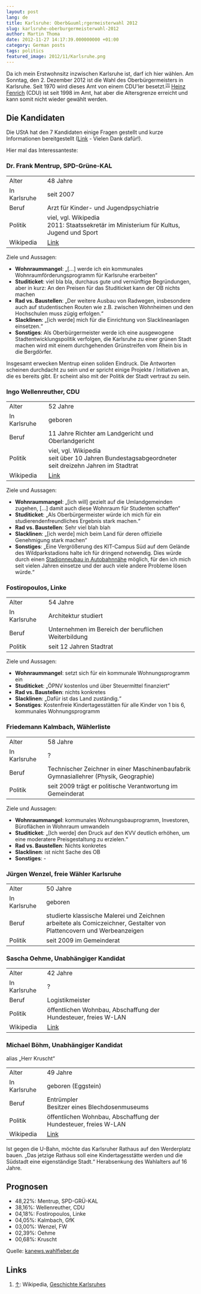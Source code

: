 ```yaml
---
layout: post
lang: de
title: Karlsruhe: Oberb&uuml;rgermeisterwahl 2012
slug: karlsruhe-oberburgermeisterwahl-2012
author: Martin Thoma
date: 2012-11-27 14:17:39.000000000 +01:00
category: German posts
tags: politics
featured_image: 2012/11/Karlsruhe.png
---
```

Da ich mein Erstwohnsitz inzwischen Karlsruhe ist, darf ich hier w&auml;hlen. Am Sonntag, den 2. Dezember 2012 ist die Wahl des Oberb&uuml;rgermeisters in Karlsruhe. Seit 1970 wird dieses Amt von einem CDU'ler besetzt.<small><sup><a href="#ref1" name="anchor1">[1]</a></sup></small> <a href="http://de.wikipedia.org/wiki/Heinz_Fenrich">Heinz Fenrich</a> (CDU) ist seit 1998 im Amt, hat aber die Altersgrenze erreicht und kann somit nicht wieder gew&auml;hlt werden.

<h2>Die Kandidaten</h2>
Die UStA hat den 7 Kandidaten einige Fragen gestellt und kurze Informationen bereitgestellt (<a href="http://www.usta.de/wiki/buergermeisterwahl2012">Link</a> - Vielen Dank daf&uuml;r!).

Hier mal das Interessanteste:

<h3>Dr. Frank Mentrup, SPD-Gr&uuml;ne-KAL</h3>
<table class="wikitable">
  <tr><td>Alter</td><td>48 Jahre</td></tr>
  <tr><td>In Karlsruhe</td><td>seit 2007</td></tr>
  <tr><td>Beruf</td><td>Arzt f&uuml;r Kinder- und Jugendpsychiatrie</td></tr>
  <tr><td>Politik</td><td>viel, vgl. Wikipedia<br/>2011: Staatssekret&auml;r im Ministerium f&uuml;r Kultus, Jugend und Sport</td></tr>
  <tr><td>Wikipedia</td><td><a href="http://de.wikipedia.org/wiki/Frank_Mentrup">Link</a></td></tr>
</table>

Ziele und Aussagen:
<ul>
  <li><strong>Wohnraummangel</strong>: &bdquo;[...] werde ich ein kommunales Wohnraumf&ouml;rderungsprogramm f&uuml;r Karlsruhe erarbeiten&ldquo;</li>
  <li><strong>Studiticket</strong>: viel bla bla, durchaus gute und vern&uuml;nftige Begr&uuml;ndungen, aber in kurz: An den Preisen f&uuml;r das Studiticket kann der OB nichts machen</li>
  <li><strong>Rad vs. Baustellen</strong>: &bdquo;Der weitere Ausbau von Radwegen, insbesondere auch auf studentischen Routen wie z.B. zwischen Wohnheimen und den Hochschulen muss z&uuml;gig erfolgen.&ldquo;</li>
  <li><strong>Slacklinen</strong>: &bdquo;[ich werde] mich f&uuml;r die Einrichtung von Slacklineanlagen einsetzen.&ldquo;</li>
  <li><strong>Sonstiges</strong>: Als Oberb&uuml;rgermeister werde ich eine ausgewogene Stadtentwicklungspolitik verfolgen, die Karlsruhe zu einer gr&uuml;nen Stadt machen wird mit einem durchgehenden Gr&uuml;nstreifen vom Rhein bis in die Bergd&ouml;rfer.</li>
</ul>

Insgesamt erwecken Mentrup einen soliden Eindruck. Die Antworten scheinen durchdacht zu sein und er spricht einige Projekte / Initiativen an, die es bereits gibt. Er scheint also mit der Politik der Stadt vertraut zu sein.

<h3>Ingo Wellenreuther, CDU</h3>
<table class="wikitable">
  <tr><td>Alter</td><td>52 Jahre</td></tr>
  <tr><td>In Karlsruhe</td><td>geboren</td></tr>
  <tr><td>Beruf</td><td>11 Jahre Richter am Landgericht und Oberlandgericht</td></tr>
  <tr><td>Politik</td><td>viel, vgl. Wikipedia<br/>seit &uuml;ber 10 Jahren Bundestagsabgeordneter<br/>seit dreizehn Jahren im Stadtrat</td></tr>
  <tr><td>Wikipedia</td><td><a href="http://de.wikipedia.org/wiki/Ingo_Wellenreuther">Link</a></td></tr>
</table>

Ziele und Aussagen:
<ul>
  <li><strong>Wohnraummangel</strong>: &bdquo;[ich will] gezielt auf die Umlandgemeinden zugehen, [...] damit auch diese Wohnraum f&uuml;r Studenten schaffen&ldquo;</li>
  <li><strong>Studiticket</strong>: &bdquo;Als Oberb&uuml;rgermeister w&uuml;rde ich mich f&uuml;r ein studierendenfreundliches Ergebnis stark machen.&ldquo;</li>
  <li><strong>Rad vs. Baustellen</strong>: Sehr viel blah blah</li>
  <li><strong>Slacklinen</strong>: &bdquo;[ich werde] mich beim Land f&uuml;r deren offizielle Genehmigung stark machen&ldquo;</li>
  <li><strong>Sonstiges</strong>: &bdquo;Eine Vergr&ouml;&szlig;erung des KIT-Campus S&uuml;d auf dem Gel&auml;nde des Wildparkstadions halte ich f&uuml;r dringend notwendig. Dies w&uuml;rde durch einen <u>Stadionneubau in Autobahnn&auml;he</u> m&ouml;glich, f&uuml;r den ich mich seit vielen Jahren einsetze und der auch viele andere Probleme l&ouml;sen w&uuml;rde.&ldquo;</li>
</ul>

<h3>Fostiropoulos, Linke</h3>
<table class="wikitable">
  <tr><td>Alter</td><td>54 Jahre</td></tr>
  <tr><td>In Karlsruhe</td><td>Architektur studiert</td></tr>
  <tr><td>Beruf</td><td>Unternehmen im Bereich der beruflichen Weiterbildung</td></tr>
  <tr><td>Politik</td><td>seit 12 Jahren Stadtrat</td></tr>
</table>

Ziele und Aussagen:
<ul>
  <li><strong>Wohnraummangel</strong>: setzt sich f&uuml;r ein kommunale Wohnungsprogramm ein</li>
  <li><strong>Studiticket</strong>: &bdquo;&Ouml;PNV kostenlos und &uuml;ber Steuermittel finanziert&ldquo;</li>
  <li><strong>Rad vs. Baustellen</strong>: nichts konkretes</li>
  <li><strong>Slacklinen</strong>: &bdquo;Daf&uuml;r ist das Land zust&auml;ndig.&ldquo;</li>
  <li><strong>Sonstiges</strong>: Kostenfreie Kindertagesst&auml;tten f&uuml;r alle Kinder von 1 bis 6, kommunales Wohnungsprogramm</li>
</ul>

<h3>Friedemann Kalmbach, W&auml;hlerliste</h3>
<table class="wikitable">
  <tr><td>Alter</td><td>58 Jahre</td></tr>
  <tr><td>In Karlsruhe</td><td>?</td></tr>
  <tr><td>Beruf</td><td>Technischer Zeichner in einer Maschinenbaufabrik<br/>Gymnasiallehrer (Physik, Geographie)</td></tr>
  <tr><td>Politik</td><td>seit 2009 tr&auml;gt er politische Verantwortung im Gemeinderat</td></tr>
</table>

Ziele und Aussagen:
<ul>
  <li><strong>Wohnraummangel</strong>: kommunales Wohnungsbauprogramm, Investoren, B&uuml;rofl&auml;chen in Wohnraum umwandeln</li>
  <li><strong>Studiticket</strong>: &bdquo;[Ich werde] den Druck auf den KVV deutlich erh&ouml;hen, um eine moderatere Preisgestaltung zu erzielen.&ldquo;</li>
  <li><strong>Rad vs. Baustellen</strong>: Nichts konkretes</li>
  <li><strong>Slacklinen</strong>: ist nicht Sache des OB</li>
  <li><strong>Sonstiges</strong>: -</li>
</ul>

<h3>J&uuml;rgen Wenzel, freie W&auml;hler Karlsruhe</h3>
<table class="wikitable">
  <tr><td>Alter</td><td>50 Jahre</td></tr>
  <tr><td>In Karlsruhe</td><td>geboren</td></tr>
  <tr><td>Beruf</td><td>studierte klassische Malerei und Zeichnen<br/>arbeitete als Comiczeichner, Gestalter von Plattencovern und Werbeanzeigen</td></tr>
  <tr><td>Politik</td><td>seit 2009 im Gemeinderat</td></tr>
</table>

<h3>Sascha Oehme, Unabh&auml;ngiger Kandidat</h3>
<table class="wikitable">
  <tr><td>Alter</td><td>42 Jahre</td></tr>
  <tr><td>In Karlsruhe</td><td>?</td></tr>
  <tr><td>Beruf</td><td>Logistikmeister</td></tr>
  <tr><td>Politik</td><td>&ouml;ffentlichen Wohnbau, Abschaffung der Hundesteuer, freies W-LAN</td></tr>
  <tr><td>Wikipedia</td><td><a href="http://de.wikipedia.org/wiki/Ingo_Wellenreuther">Link</a></td></tr>
</table>

<h3>Michael B&ouml;hm, Unabh&auml;ngiger Kandidat</h3>
alias &bdquo;Herr Kruscht&ldquo;
<table class="wikitable">
  <tr><td>Alter</td><td>49 Jahre</td></tr>
  <tr><td>In Karlsruhe</td><td>geboren (Eggstein)</td></tr>
  <tr><td>Beruf</td><td>Entr&uuml;mpler<br/>Besitzer eines Blechdosenmuseums</td></tr>
  <tr><td>Politik</td><td>&ouml;ffentlichen Wohnbau, Abschaffung der Hundesteuer, freies W-LAN</td></tr>
  <tr><td>Wikipedia</td><td><a href="http://de.wikipedia.org/wiki/Ingo_Wellenreuther">Link</a></td></tr>
</table>

Ist gegen die U-Bahn, m&ouml;chte das Karlsruher Rathaus auf den Werderplatz bauen.
&bdquo;Das jetzige Rathaus soll eine Kindertagesst&auml;tte werden und die S&uuml;dstadt eine eigenst&auml;ndige Stadt.&ldquo;
Herabsenkung des Wahlalters auf 16 Jahre.

<h2>Prognosen</h2>
<ul>
  <li>48,22%: Mentrup, SPD-GR&Uuml;-KAL</li>
  <li>38,16%: Wellenreuther, CDU</li>
  <li>04,18%: Fostiropoulos, Linke</li>
  <li>04,05%: Kalmbach, GfK</li>
  <li>03,00%: Wenzel, FW</li>
  <li>02,39%: Oehme</li>
  <li>00,68%: Kruscht</li>
</ul>
Quelle: <a href="http://ka-news.wahlfieber.de/de_du/markt/D-2012-KA-BM1--oberburgermeisterwahlen-in-karlsruhe-2012/">kanews.wahlfieber.de</a>

<h2>Links</h2>
<ol>
  <li><a name="ref1" href="#anchor1">&uarr;</a>: Wikipedia, <a href="http://de.wikipedia.org/wiki/Geschichte_Karlsruhes#.28Ober-.29B.C3.BCrgermeister">Geschichte Karlsruhes</a></li>
</ol>
